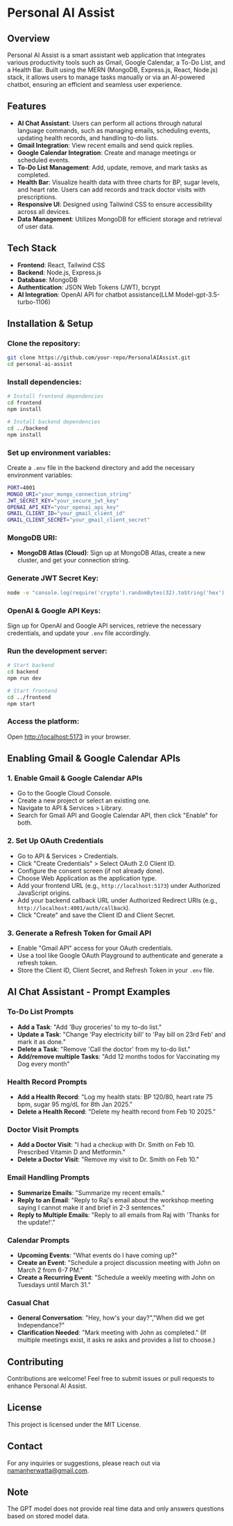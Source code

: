 # Personal AI Assist

## Overview

Personal AI Assist is a smart assistant web application that integrates various productivity tools such as Gmail, Google Calendar, a To-Do List, and a Health Bar. Built using the MERN (MongoDB, Express.js, React, Node.js) stack, it allows users to manage tasks manually or via an AI-powered chatbot, ensuring an efficient and seamless user experience.

## Features

- **AI Chat Assistant**: Users can perform all actions through natural language commands, such as managing emails, scheduling events, updating health records, and handling to-do lists.
- **Gmail Integration**: View recent emails and send quick replies.
- **Google Calendar Integration**: Create and manage meetings or scheduled events.
- **To-Do List Management**: Add, update, remove, and mark tasks as completed.
- **Health Bar**: Visualize health data with three charts for BP, sugar levels, and heart rate. Users can add records and track doctor visits with prescriptions.
- **Responsive UI**: Designed using Tailwind CSS to ensure accessibility across all devices.
- **Data Management**: Utilizes MongoDB for efficient storage and retrieval of user data.

## Tech Stack

- **Frontend**: React, Tailwind CSS
- **Backend**: Node.js, Express.js
- **Database**: MongoDB
- **Authentication**: JSON Web Tokens (JWT), bcrypt
- **AI Integration**: OpenAI API for chatbot assistance(LLM Model-gpt-3.5-turbo-1106)

## Installation & Setup

### Clone the repository:
```sh
git clone https://github.com/your-repo/PersonalAIAssist.git
cd personal-ai-assist
```

### Install dependencies:
```sh
# Install frontend dependencies
cd frontend
npm install

# Install backend dependencies
cd ../backend
npm install
```

### Set up environment variables:
Create a `.env` file in the backend directory and add the necessary environment variables:
```sh
PORT=4001
MONGO_URI="your_mongo_connection_string"
JWT_SECRET_KEY="your_secure_jwt_key"
OPENAI_API_KEY="your_openai_api_key"
GMAIL_CLIENT_ID="your_gmail_client_id"
GMAIL_CLIENT_SECRET="your_gmail_client_secret"

```

### MongoDB URI:
- **MongoDB Atlas (Cloud)**: Sign up at MongoDB Atlas, create a new cluster, and get your connection string.

### Generate JWT Secret Key:
```sh
node -e "console.log(require('crypto').randomBytes(32).toString('hex'))"
```

### OpenAI & Google API Keys:
Sign up for OpenAI and Google API services, retrieve the necessary credentials, and update your `.env` file accordingly.

### Run the development server:
```sh
# Start backend
cd backend
npm run dev

# Start frontend
cd ../frontend
npm start
```

### Access the platform:
Open [http://localhost:5173](http://localhost:5173) in your browser.

## Enabling Gmail & Google Calendar APIs

### 1. Enable Gmail & Google Calendar APIs
- Go to the Google Cloud Console.
- Create a new project or select an existing one.
- Navigate to API & Services > Library.
- Search for Gmail API and Google Calendar API, then click "Enable" for both.

### 2. Set Up OAuth Credentials
- Go to API & Services > Credentials.
- Click "Create Credentials" > Select OAuth 2.0 Client ID.
- Configure the consent screen (if not already done).
- Choose Web Application as the application type.
- Add your frontend URL (e.g., `http://localhost:5173`) under Authorized JavaScript origins.
- Add your backend callback URL under Authorized Redirect URIs (e.g., `http://localhost:4001/auth/callback`).
- Click "Create" and save the Client ID and Client Secret.

### 3. Generate a Refresh Token for Gmail API
- Enable "Gmail API" access for your OAuth credentials.
- Use a tool like Google OAuth Playground to authenticate and generate a refresh token.
- Store the Client ID, Client Secret, and Refresh Token in your `.env` file.

## AI Chat Assistant - Prompt Examples

### To-Do List Prompts
- **Add a Task**: "Add 'Buy groceries' to my to-do list."
- **Update a Task**: "Change 'Pay electricity bill' to 'Pay bill on 23rd Feb' and mark it as done."
- **Delete a Task**: "Remove 'Call the doctor' from my to-do list."
- **Add/remove multiple Tasks**: "Add 12 months todos for Vaccinating my Dog every month"

### Health Record Prompts
- **Add a Health Record**: "Log my health stats: BP 120/80, heart rate 75 bpm, sugar 95 mg/dL for 8th Jan 2025."
- **Delete a Health Record**: "Delete my health record from Feb 10 2025."

### Doctor Visit Prompts
- **Add a Doctor Visit**: "I had a checkup with Dr. Smith on Feb 10. Prescribed Vitamin D and Metformin."
- **Delete a Doctor Visit**: "Remove my visit to Dr. Smith on Feb 10."

### Email Handling Prompts
- **Summarize Emails**: "Summarize my recent emails."
- **Reply to an Email**: "Reply to Raj's email about the workshop meeting saying I cannot make it and brief in 2-3 sentences."
- **Reply to Multiple Emails**: "Reply to all emails from Raj with 'Thanks for the update!'."

### Calendar Prompts
- **Upcoming Events**: "What events do I have coming up?"
- **Create an Event**: "Schedule a project discussion meeting with John on March 2 from 6-7 PM."
- **Create a Recurring Event**: "Schedule a weekly meeting with John on Tuesdays until March 31."

### Casual Chat
- **General Conversation**: "Hey, how's your day?","When did we get Independance?"
- **Clarification Needed**: "Mark meeting with John as completed." (If multiple meetings exist, it asks re asks and provides a list to choose.)

## Contributing
Contributions are welcome! Feel free to submit issues or pull requests to enhance Personal AI Assist.

## License
This project is licensed under the MIT License.

## Contact
For any inquiries or suggestions, please reach out via [namanherwatta@gmail.com](mailto:namanherwatta@gmail.com).

## Note
The GPT model does not provide real time data and only answers questions based on stored model data.
